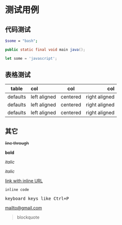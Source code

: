 # 测试用例
## 代码测试

```bash
$some = "bash";
```

```java
public static final void main java();
```

```javascript
let some = 'javascript';
```

## 表格测试

table    | col          | col   | col
---      | :---         | :---: | ---:
defaults | left aligned | centered | right aligned
defaults | left aligned | centered | right aligned
defaults | left aligned | centered | right aligned

## 其它

~~line through~~

**bold**

*italic*

_italic_

[link with inline URL](https://github.com/simov/markdown-viewer)

`inline code`

<kbd>keyboard keys like Ctrl+P</kbd>

<mailto@gmail.com>

> blockquote
